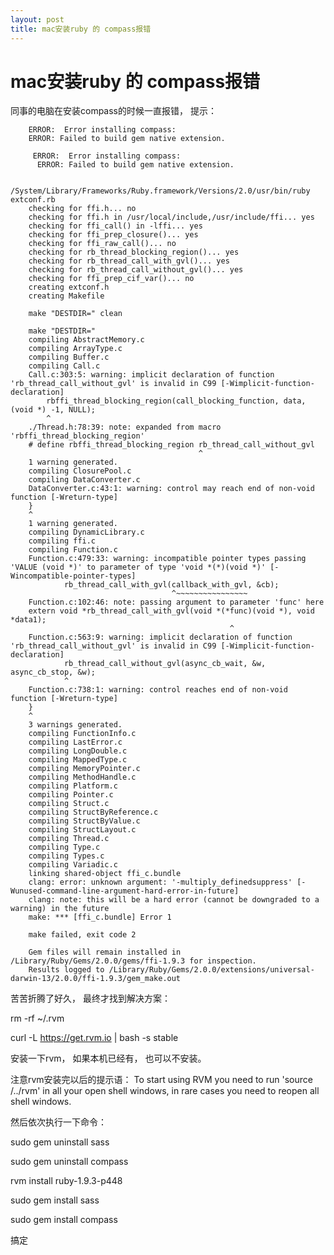 ```yaml
---
layout: post
title: mac安装ruby 的 compass报错
---
```


# mac安装ruby 的 compass报错

同事的电脑在安装compass的时候一直报错， 提示：

		ERROR:  Error installing compass:
		ERROR: Failed to build gem native extension.

		 ERROR:  Error installing compass:
		  ERROR: Failed to build gem native extension.

		    /System/Library/Frameworks/Ruby.framework/Versions/2.0/usr/bin/ruby extconf.rb
		checking for ffi.h... no
		checking for ffi.h in /usr/local/include,/usr/include/ffi... yes
		checking for ffi_call() in -lffi... yes
		checking for ffi_prep_closure()... yes
		checking for ffi_raw_call()... no
		checking for rb_thread_blocking_region()... yes
		checking for rb_thread_call_with_gvl()... yes
		checking for rb_thread_call_without_gvl()... yes
		checking for ffi_prep_cif_var()... no
		creating extconf.h
		creating Makefile

		make "DESTDIR=" clean

		make "DESTDIR="
		compiling AbstractMemory.c
		compiling ArrayType.c
		compiling Buffer.c
		compiling Call.c
		Call.c:303:5: warning: implicit declaration of function 'rb_thread_call_without_gvl' is invalid in C99 [-Wimplicit-function-declaration]
		    rbffi_thread_blocking_region(call_blocking_function, data, (void *) -1, NULL);
		    ^
		./Thread.h:78:39: note: expanded from macro 'rbffi_thread_blocking_region'
		# define rbffi_thread_blocking_region rb_thread_call_without_gvl
		                                      ^
		1 warning generated.
		compiling ClosurePool.c
		compiling DataConverter.c
		DataConverter.c:43:1: warning: control may reach end of non-void function [-Wreturn-type]
		}
		^
		1 warning generated.
		compiling DynamicLibrary.c
		compiling ffi.c
		compiling Function.c
		Function.c:479:33: warning: incompatible pointer types passing 'VALUE (void *)' to parameter of type 'void *(*)(void *)' [-Wincompatible-pointer-types]
		        rb_thread_call_with_gvl(callback_with_gvl, &cb);
		                                ^~~~~~~~~~~~~~~~~
		Function.c:102:46: note: passing argument to parameter 'func' here
		extern void *rb_thread_call_with_gvl(void *(*func)(void *), void *data1);
		                                             ^
		Function.c:563:9: warning: implicit declaration of function 'rb_thread_call_without_gvl' is invalid in C99 [-Wimplicit-function-declaration]
		        rb_thread_call_without_gvl(async_cb_wait, &w, async_cb_stop, &w);
		        ^
		Function.c:738:1: warning: control reaches end of non-void function [-Wreturn-type]
		}
		^
		3 warnings generated.
		compiling FunctionInfo.c
		compiling LastError.c
		compiling LongDouble.c
		compiling MappedType.c
		compiling MemoryPointer.c
		compiling MethodHandle.c
		compiling Platform.c
		compiling Pointer.c
		compiling Struct.c
		compiling StructByReference.c
		compiling StructByValue.c
		compiling StructLayout.c
		compiling Thread.c
		compiling Type.c
		compiling Types.c
		compiling Variadic.c
		linking shared-object ffi_c.bundle
		clang: error: unknown argument: '-multiply_definedsuppress' [-Wunused-command-line-argument-hard-error-in-future]
		clang: note: this will be a hard error (cannot be downgraded to a warning) in the future
		make: *** [ffi_c.bundle] Error 1

		make failed, exit code 2

		Gem files will remain installed in /Library/Ruby/Gems/2.0.0/gems/ffi-1.9.3 for inspection.
		Results logged to /Library/Ruby/Gems/2.0.0/extensions/universal-darwin-13/2.0.0/ffi-1.9.3/gem_make.out

苦苦折腾了好久， 最终才找到解决方案：

rm -rf ~/.rvm

curl -L https://get.rvm.io | bash -s stable

安装一下rvm， 如果本机已经有， 也可以不安装。

注意rvm安装完以后的提示语： To start using RVM you need to run 'source /../rvm' in all your open shell windows, in rare cases you need to reopen all shell windows.

然后依次执行一下命令：

sudo gem uninstall sass

sudo gem uninstall compass

rvm install ruby-1.9.3-p448

sudo gem install sass

sudo gem install compass

搞定


